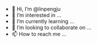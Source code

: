 - 👋 Hi, I’m @linpengju
- 👀 I’m interested in ...
- 🌱 I’m currently learning ...
- 💞️ I’m looking to collaborate on ...
- 📫 How to reach me ...

<!---
linpengju/linpengju is a ✨ special ✨ repository because its `README.md` (this file) appears on your GitHub profile.
You can click the Preview link to take a look at your changes.
--->
